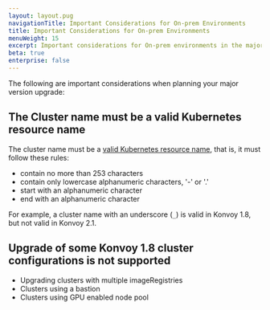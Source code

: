 ```yaml
---
layout: layout.pug
navigationTitle: Important Considerations for On-prem Environments
title: Important Considerations for On-prem Environments
menuWeight: 15
excerpt: Important considerations for On-prem environments in the major version upgrade
beta: true
enterprise: false
---
```


<!-- vale ttd-light.Quotes = NO -->

The following are important considerations when planning your major version upgrade:

## The Cluster name must be a valid Kubernetes resource name

The cluster name must be a [valid Kubernetes resource name][kubernetes-resource-name], that is, it must follow these rules:

- contain no more than 253 characters
- contain only lowercase alphanumeric characters, '-' or '.'
- start with an alphanumeric character
- end with an alphanumeric character

For example, a cluster name with an underscore (`_`) is valid in Konvoy 1.8, but not valid in Konvoy 2.1.

## Upgrade of some Konvoy 1.8 cluster configurations is not supported

- Upgrading clusters with multiple imageRegistries
- Clusters using a bastion
- Clusters using GPU enabled node pool

[kubernetes-resource-name]: https://v1-21.docs.kubernetes.io/docs/concepts/overview/working-with-objects/names/#dns-subdomain-names
